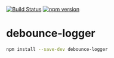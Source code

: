 [![Build Status](https://travis-ci.org/taco/debounce-logger.svg?branch=master)](https://travis-ci.org/taco/debounce-logger) [![npm version](https://badge.fury.io/js/debounce-logger.svg)](https://badge.fury.io/js/debounce-logger)

# debounce-logger

```bash
npm install --save-dev debounce-logger
```
